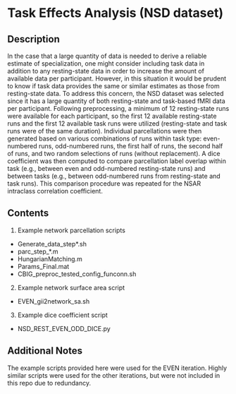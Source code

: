 # Task Effects Analysis (NSD dataset)

## Description
In the case that a large quantity of data is needed to derive a reliable estimate of specialization, one might consider including task data in addition to any resting-state data in order to increase the amount of available data per participant. However, in this situation it would be prudent to know if task data provides the same or similar estimates as those from resting-state data. To address this concern, the NSD dataset was selected since it has a large quantity of both resting-state and task-based fMRI data per participant. Following preprocessing, a minimum of 12 resting-state runs were available for each participant, so the first 12 available resting-state runs and the first 12 available task runs were utilized (resting-state and task runs were of the same duration). Individual parcellations were then generated based on various combinations of runs within task type: even-numbered runs, odd-numbered runs, the first half of runs, the second half of runs, and two random selections of runs (without replacement). A dice coefficient was then computed to compare parcellation label overlap within task (e.g., between even and odd-numbered resting-state runs) and between tasks (e.g., between odd-numbered runs from resting-state and task runs). This comparison procedure was repeated for the NSAR intraclass correlation coefficient.

## Contents
1. Example network parcellation scripts

* Generate_data_step*.sh
* parc_step_*.m
* HungarianMatching.m
* Params_Final.mat
* CBIG_preproc_tested_config_funconn.sh

2. Example network surface area script

* EVEN_gii2network_sa.sh
 
3. Example dice coefficient script
* NSD_REST_EVEN_ODD_DICE.py

## Additional Notes
The example scripts provided here were used for the EVEN iteration. Highly similar scripts were used for the other iterations, but were not included in this repo due to redundancy.
